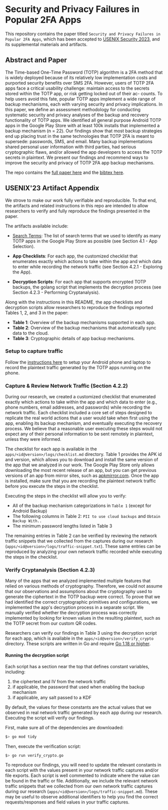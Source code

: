 # Security and Privacy Failures in Popular 2FA Apps
This repository contains the paper titled `Security and Privacy Failures in
Popular 2FA Apps`, which has been accepted to [USENIX Security
2023](https://www.usenix.org/conference/usenixsecurity23/presentation/gilsenan),
and its supplemental materials and artifacts.

## Abstract and Paper

The Time-based One-Time Password (TOTP) algorithm is a 2FA method that is widely
deployed because of its relatively low implementation costs and purported
security benefits over SMS 2FA. However, users of TOTP 2FA apps face a critical
usability challenge: maintain access to the secrets stored within the TOTP app,
or risk getting locked out of their ac- counts. To help users avoid this fate,
popular TOTP apps implement a wide range of backup mechanisms, each with varying
security and privacy implications. In this paper, we define an assessment
methodology for conducting systematic security and privacy analyses of the
backup and recovery functionality of TOTP apps. We identified all general
purpose Android TOTP apps in the Google Play Store with at least 100k installs
that implemented a backup mechanism (n = 22). Our findings show that most backup
strategies end up placing trust in the same technologies that TOTP 2FA is
meant to supersede: passwords, SMS, and email. Many backup implementations
shared personal user information with third parties, had serious cryptographic
flaws, and/or allowed the app developers to access the TOTP secrets in
plaintext. We present our findings and recommend ways to improve the security
and privacy of TOTP 2FA app backup mechanisms.

The repo contains the [full paper
here](/Gilsenan%20et%20al%20-%20Security%20and%20Privacy%20Failures%20in%20Popular%202FA%20Apps.pdf)
and the [bibtex here](/bibtex.txt).

## USENIX'23 Artifact Appendix

We strove to make our work fully verifiable and reproducible. To that end, the
artifacts and related instructions in this repo are intended to allow
researchers to verify and fully reproduce the findings presented in the paper.

The artifacts available include:

- [Search Terms](search_terms.txt): The list of search terms that we used to
  identify as many TOTP apps in the Google Play Store as possible (see Section
  4.1 - App Selection).

- **App Checklists**: For each app, the customized checklist that enumerates
  exactly which actions to take within the app and which data to enter while
  recording the network traffic (see Section 4.2.1 - Exploring the App).

- **Decryption Scripts**: For each app that supports encrypted TOTP backups, the
  golang script that implements the decryption process (see Section 4.2.3 -
  Performing Cryptanalysis).

Along with the instructions in this README, the app checklists and decryption
scripts allow researchers to reproduce the findings reported Tables 1, 2, and 3
in the paper:

- **Table 1**: Overview of the backup mechanisms supported in each app.
- **Table 2**: Overview of the backup mechanisms that automatically sync data to the cloud.
- **Table 3**: Cryptographic details of app backup mechanisms.

### Setup to capture traffic

Follow the [instructions here](capture-traffic/README.md) to setup your Android
phone and laptop to record the plaintext traffic generated by the TOTP apps
running on the phone.

### Capture & Review Network Traffic (Section 4.2.2)

During our research, we created a customized checklist that enumerated exactly
which actions to take within the app and which data to enter (e.g., phone
numbers, email addresses, and passwords) while recording the network traffic.
Each checklist included a core set of steps designed to replicate the real world
actions that a user would take when first using the app, enabling its backup
mechanism, and eventually executing the recovery process. We believe that a
reasonable user executing these steps would not expect any of their personal
information to be sent remotely in plaintext, unless they were informed.

The checklist for each app is available in the
`apps/<id@version>/logs/checklist.md` directory. Table 1 provides the APK id and
version, which allows you to download and install the same version of the app
that we analyzed in our work. The Google Play Store only allows downloading the
most recent release of an app, but you can get previous versions of an app from
mirror sites, such as [apkmirror.com](https://www.apkmirror.com/). Once the app
is installed, make sure that you are recording the plaintext network traffic
before you execute the steps in the checklist.

Executing the steps in the checklist will allow you to verify:

-  All of the backup mechanism categorizations in `Table 1` (except for Android
   Backup)
-  The following columns in Table 2: `PII to use cloud backups` and `Obtain
   Backup With..`
- The minimum password lengths listed in Table 3

The remaining entries in Table 2 can be verified by reviewing the network
traffic snippets that we collected from the captures during our research
(`apps/<id@version>/logs/traffic-snippet.txt`). These same entries can be
reproduced by analyzing your own network traffic recorded while executing the
steps in the checklist.

### Verify Cryptanalysis (Section 4.2.3)

Many of the apps that we analyzed implemented multiple features that relied on
various methods of cryptography. Therefore, we could not assume that our
observations and assumptions about the cryptography used to generate the
ciphertext in the TOTP backup were correct. To prove that we had identified the
correct cryptographic primitives and configurations, we implemented the app's
decryption process in a separate script. We manually verified whether the
decryption process was correctly implemented by looking for known values in the
resulting plaintext, such as the TOTP secret from our custom QR codes.

Researchers can verify our findings in Table 3 using the decryption script for
each app, which is available in the `apps/<id@version>/verify_crypto` directory.
These scripts are written in Go and require [Go 1.18 or
higher](https://go.dev/doc/install).

#### Running the decryption script
Each script has a section near the top that defines constant variables,
including:

1. the ciphertext and IV from the network traffic
2. if applicable, the password that used when enabling the backup mechanism
3. if applicable, any salt passed to a KDF

By default, the values for these constants are the actual values that we
observed in real network traffic generated by each app during our research.
Executing the script will verify our findings.

First, make sure all of the dependencies are downloaded:

```bash
$> go mod tidy
```

Then, execute the verification script:

```bash
$> go run verify_crypto.go
```

To reproduce our findings, you will need to update the relevant constants in
each script with the values present in your network traffic captures and/or file
exports. Each script is well commented to indicate where the value can be found
in the traffic or file. Additionally, we include the relevant network traffic
snippets that we collected from our own network traffic captures during our
research (`apps/<id@version>/logs/traffic-snippet.md`). These may be useful to
observe additional identifiers to help you find the correct requests/responses
and field values in your traffic captures.
